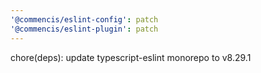 ```yaml
---
'@commencis/eslint-config': patch
'@commencis/eslint-plugin': patch
---
```


chore(deps): update typescript-eslint monorepo to v8.29.1
